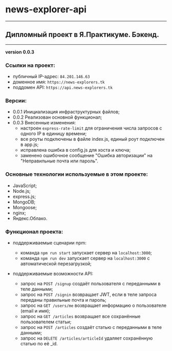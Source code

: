 # news-explorer-api
______________________

## Дипломный проект в Я.Практикуме. Бэкенд.
______________________

__version 0.0.3__

### Ссылки на проект:

- публичный IP-адрес: `84.201.146.63`
- доменное имя: `https://news-explorers.tk`
- поддомен API: `https://api.news-explorers.tk`

### Версии:

- 0.0.1 Инициализация инфраструктурных файлов;
- 0.0.2 Реализован основной функционал;
- 0.0.3 Внесенные изменения:
    * настроен `express-rate-limit` для ограничения числа запросов с одного IP в единицу времени;
    * все роуты подключены в файле index.js, единый роут подключен в app.js;
    * исправлена ошибка в config.js для хоста и ключа;
    * заменено ошибочное сообщение "Ошибка авторизации" на "Неправильные почта или пароль".

### Основные технологии используемые в этом проекте:

- JavaScript;
- Node.js;
- express.js;
- MongoDB;
- Mongoose;
- nginx;
- Яндекс.Облако.

### Функционал проекта:

- поддерживаемые сценарии npm:
    * команда `npm run start` запускает сервер на `localhost:3000`;
    * команда `npm run dev` запускает сервер на `localhost:3000` с автоматической перезагрузкой;

- поддерживаемые возможности API:
    * запрос на `POST /signup` создаёт пользователя с переданными в теле данными;
    * запрос на `POST /signin` возвращает JWT, если в теле запроса переданы правильные почта и пароль;
    * запрос на `GET /users/me` возвращает информацию о пользователе (email и имя);
    * запрос на `GET /articles` возвращает все сохранённые пользователем статьи;
    * запрос на `POST /articles` создаёт статью с переданными в теле данными;
    * запрос на `DELETE /articles/articleId` удаляет сохранённую статью по её _id.
